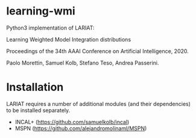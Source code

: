 # learning-wmi
Python3 implementation of LARIAT:

Learning Weighted Model Integration distributions

Proceedings of the 34th AAAI Conference on Artificial Intelligence, 2020.

Paolo Morettin, Samuel Kolb, Stefano Teso, Andrea Passerini.

# Installation
LARIAT requires a number of additional modules (and their dependencies) to be installed separately.
- INCAL+ (https://github.com/samuelkolb/incal)
- MSPN (https://github.com/alejandromolinaml/MSPN)